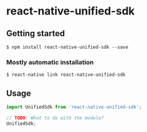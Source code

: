 # react-native-unified-sdk

## Getting started

`$ npm install react-native-unified-sdk --save`

### Mostly automatic installation

`$ react-native link react-native-unified-sdk`

## Usage
```javascript
import UnifiedSdk from 'react-native-unified-sdk';

// TODO: What to do with the module?
UnifiedSdk;
```
